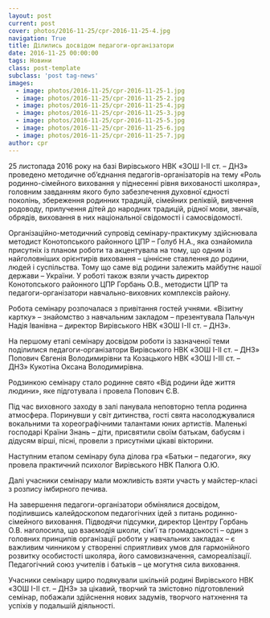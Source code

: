 ```yaml
---
layout: post
current: post
cover: photos/2016-11-25/cpr-2016-11-25-4.jpg
navigation: True
title: Ділились досвідом педагоги-організатори
date: 2016-11-25 00:00:00
tags: Новини
class: post-template
subclass: 'post tag-news'
images:
  - image: photos/2016-11-25/cpr-2016-11-25-1.jpg
  - image: photos/2016-11-25/cpr-2016-11-25-2.jpg
  - image: photos/2016-11-25/cpr-2016-11-25-4.jpg
  - image: photos/2016-11-25/cpr-2016-11-25-3.jpg
  - image: photos/2016-11-25/cpr-2016-11-25-5.jpg
  - image: photos/2016-11-25/cpr-2016-11-25-6.jpg
  - image: photos/2016-11-25/cpr-2016-11-25-7.jpg
author: cpr
---
```


25 листопада 2016 року на базі Вирівського НВК «ЗОШ І-ІІ ст. – ДНЗ» проведено методичне об’єднання педагогів-організаторів на тему «Роль родинно-сімейного виховання у піднесенні рівня вихованості школяра», головним завданням якого було забезпечення духовної єдності поколінь, збереження родинних традицій, сімейних реліквій, вивчення родоводу, прилучення дітей до народних традицій, рідної мови, звичаїв, обрядів, виховання в них національної свідомості і самосвідомості.

Організаційно-методичний супровід семінару-практикуму здійснювала методист Конотопського районного ЦПР – Голуб Н.А., яка ознайомила присутніх із планом роботи та акцентувала на тому, що одним із найголовніших орієнтирів виховання – ціннісне ставлення до родини, людей і суспільства. Тому що саме від родини залежить майбутнє нашої держави – України. У роботі також взяли участь директор Конотопського районного ЦПР Горбань О.В., методисти ЦПР та педагоги-організатори навчально-виховних комплексів району.
  
Робота семінару розпочалася з привітання гостей учнями. «Візитну картку» &#8211; знайомство з навчальним закладом &#8211; презентувала Пальчун Надія Іванівна – директор Вирівського НВК «ЗОШ І-ІІ ст. &#8211; ДНЗ».

На першому етапі семінару досвідом роботи із зазначеної теми поділилися педагоги-організатори Вирівського НВК «ЗОШ І-ІІ ст. &#8211; ДНЗ» Попович Євгенія Володимирівни та Козацького НВК «ЗОШ І-ІІІ ст. &#8211; ДНЗ» Кукотіна Оксана Володимирівна.
  
Родзинкою семінару стало родинне свято «Від родини йде життя людини», яке підготувала і провела Попович Є.В.
  
Під час виховного заходу в залі панувала неповторно тепла родинна атмосфера. Поринувши у світ дитинства, гості свята насолоджувалися вокальними та хореографічними талантами юних артистів. Маленькі господарі Країни Знань – діти, присвятили своїм батькам, бабусям і дідусям вірші, пісні, провели з присутніми цікаві вікторини.

Наступним етапом семінару була ділова гра «Батьки &#8211; педагоги», яку провела практичний психолог Вирівського НВК Палюга О.Ю.
  
Далі учасники семінару мали можливість взяти участь у майстер-класі з розпису імбирного печива.
  
На завершення педагоги-організатори обмінялися досвідом, поділившись калейдоскопом педагогічних ідей з питань родинно-сімейного виховання. Підводячи підсумки, директор Центру Горбань О.В. наголосила, що взаємодія школи, сім’ї та громадськості – один з головних принципів організації роботи у навчальних закладах &#8211; є важливим чинником у створенні сприятливих умов для гармонійного розвитку особистості школяра, його самовизначення, самореалізації. Педагогічний союз учителів і батьків – це могутня сила виховання.

Учасники семінару щиро подякували шкільній родині Вирівського НВК «ЗОШ І-ІІ ст. – ДНЗ» за цікавий, творчий та змістовно підготовлений семінар, побажали здійснення нових задумів, творчого натхнення та успіхів у подальшій діяльності.
